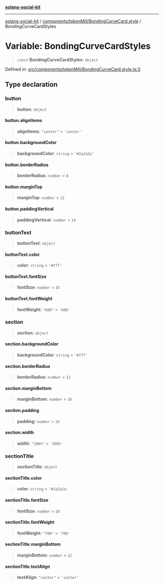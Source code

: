 [**solana-social-kit**](../../../../README.md)

***

[solana-social-kit](../../../../README.md) / [components/tokenMill/BondingCurveCard.style](../README.md) / BondingCurveCardStyles

# Variable: BondingCurveCardStyles

> `const` **BondingCurveCardStyles**: `object`

Defined in: [src/components/tokenMill/BondingCurveCard.style.ts:3](https://github.com/SendArcade/solana-social-starter/blob/03568260ca96ed63f77049843c721de1cb011893/src/components/tokenMill/BondingCurveCard.style.ts#L3)

## Type declaration

### button

> **button**: `object`

#### button.alignItems

> **alignItems**: `"center"` = `'center'`

#### button.backgroundColor

> **backgroundColor**: `string` = `'#2a2a2a'`

#### button.borderRadius

> **borderRadius**: `number` = `8`

#### button.marginTop

> **marginTop**: `number` = `12`

#### button.paddingVertical

> **paddingVertical**: `number` = `14`

### buttonText

> **buttonText**: `object`

#### buttonText.color

> **color**: `string` = `'#fff'`

#### buttonText.fontSize

> **fontSize**: `number` = `15`

#### buttonText.fontWeight

> **fontWeight**: `"600"` = `'600'`

### section

> **section**: `object`

#### section.backgroundColor

> **backgroundColor**: `string` = `'#fff'`

#### section.borderRadius

> **borderRadius**: `number` = `12`

#### section.marginBottom

> **marginBottom**: `number` = `16`

#### section.padding

> **padding**: `number` = `16`

#### section.width

> **width**: `"100%"` = `'100%'`

### sectionTitle

> **sectionTitle**: `object`

#### sectionTitle.color

> **color**: `string` = `'#2a2a2a'`

#### sectionTitle.fontSize

> **fontSize**: `number` = `18`

#### sectionTitle.fontWeight

> **fontWeight**: `"700"` = `'700'`

#### sectionTitle.marginBottom

> **marginBottom**: `number` = `12`

#### sectionTitle.textAlign

> **textAlign**: `"center"` = `'center'`
